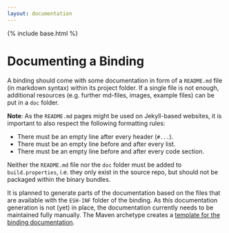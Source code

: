 ```yaml
---
layout: documentation
---
```


{% include base.html %}

# Documenting a Binding

A binding should come with some documentation in form of a ```README.md``` file (in markdown syntax) within its project folder.
If a single file is not enough, additional resources (e.g. further md-files, images, example files) can be put in a ```doc``` folder.

__Note__: As the ```README.md``` pages might be used on Jekyll-based websites, it is important to also respect the following formatting rules:

- There must be an empty line after every header (`#...`).
- There must be an empty line before and after every list.
- There must be an empty line before and after every code section.

Neither the ```README.md``` file nor the ```doc``` folder must be added to ```build.properties```, i.e. they only exist in the source repo, but should not be packaged within the binary bundles.

It is planned to generate parts of the documentation based on the files that are available with the ```ESH-INF``` folder of the binding. As this documentation generation is not (yet) in place, the documentation currently needs to be maintained fully manually.
The Maven archetype creates a [template for the binding documentation](https://github.com/eclipse/smarthome/blob/master/tools/archetype/binding/src/main/resources/archetype-resources/README.md).
